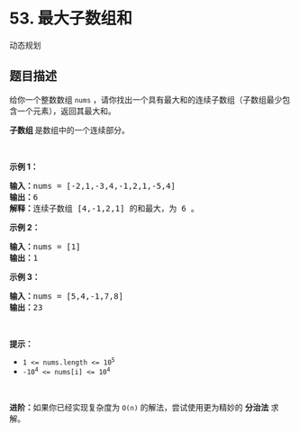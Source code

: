 
<!-- problem:start -->

# 53. 最大子数组和

动态规划
## 题目描述

<!-- description:start -->

<p>给你一个整数数组 <code>nums</code> ，请你找出一个具有最大和的连续子数组（子数组最少包含一个元素），返回其最大和。</p>

<p><strong><span data-keyword="subarray-nonempty">子数组 </span></strong>是数组中的一个连续部分。</p>

<p>&nbsp;</p>

<p><strong>示例 1：</strong></p>

<pre>
<strong>输入：</strong>nums = [-2,1,-3,4,-1,2,1,-5,4]
<strong>输出：</strong>6
<strong>解释：</strong>连续子数组&nbsp;[4,-1,2,1] 的和最大，为&nbsp;6 。
</pre>

<p><strong>示例 2：</strong></p>

<pre>
<strong>输入：</strong>nums = [1]
<strong>输出：</strong>1
</pre>

<p><strong>示例 3：</strong></p>

<pre>
<strong>输入：</strong>nums = [5,4,-1,7,8]
<strong>输出：</strong>23
</pre>

<p>&nbsp;</p>

<p><strong>提示：</strong></p>

<ul>
	<li><code>1 &lt;= nums.length &lt;= 10<sup>5</sup></code></li>
	<li><code>-10<sup>4</sup> &lt;= nums[i] &lt;= 10<sup>4</sup></code></li>
</ul>

<p>&nbsp;</p>

<p><strong>进阶：</strong>如果你已经实现复杂度为 <code>O(n)</code> 的解法，尝试使用更为精妙的 <strong>分治法</strong> 求解。</p>

<!-- description:end -->

